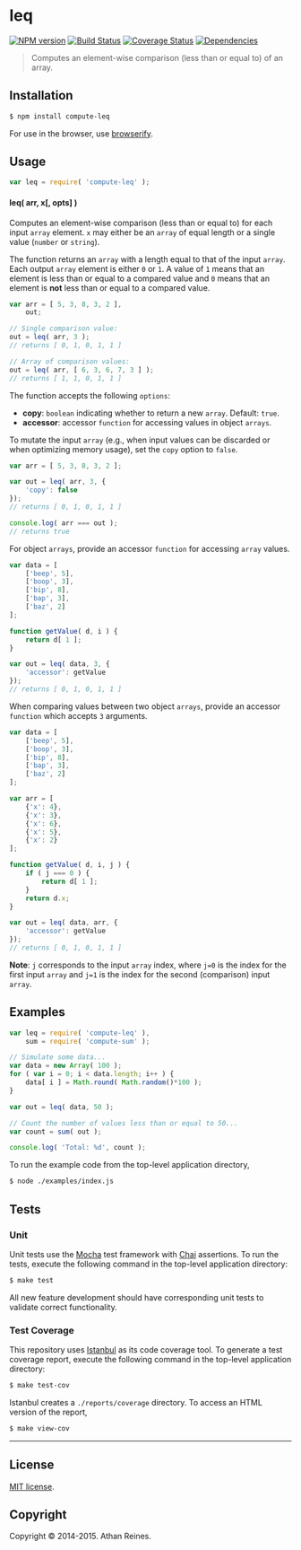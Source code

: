 leq
===
[![NPM version][npm-image]][npm-url] [![Build Status][travis-image]][travis-url] [![Coverage Status][coveralls-image]][coveralls-url] [![Dependencies][dependencies-image]][dependencies-url]

> Computes an element-wise comparison (less than or equal to) of an array.


## Installation

``` bash
$ npm install compute-leq
```

For use in the browser, use [browserify](https://github.com/substack/node-browserify).


## Usage

``` javascript
var leq = require( 'compute-leq' );
```

#### leq( arr, x[, opts] )

Computes an element-wise comparison (less than or equal to) for each input `array` element. `x` may either be an `array` of equal length or a single value (`number` or `string`).

The function returns an `array` with a length equal to that of the input `array`. Each output `array` element is either `0` or `1`. A value of `1` means that an element is less than or equal to a compared value and `0` means that an element is __not__ less than or equal to a compared value.

``` javascript
var arr = [ 5, 3, 8, 3, 2 ],
	out;

// Single comparison value:
out = leq( arr, 3 );
// returns [ 0, 1, 0, 1, 1 ]

// Array of comparison values:
out = leq( arr, [ 6, 3, 6, 7, 3 ] );
// returns [ 1, 1, 0, 1, 1 ]
```

The function accepts the following `options`:

*  __copy__: `boolean` indicating whether to return a new `array`. Default: `true`.
*  __accessor__: accessor `function` for accessing values in object `arrays`.

To mutate the input `array` (e.g., when input values can be discarded or when optimizing memory usage), set the `copy` option to `false`.

``` javascript
var arr = [ 5, 3, 8, 3, 2 ];

var out = leq( arr, 3, {
	'copy': false
});
// returns [ 0, 1, 0, 1, 1 ]

console.log( arr === out );
// returns true
```

For object `arrays`, provide an accessor `function` for accessing `array` values.

``` javascript
var data = [
	['beep', 5],
	['boop', 3],
	['bip', 8],
	['bap', 3],
	['baz', 2]
];

function getValue( d, i ) {
	return d[ 1 ];
}

var out = leq( data, 3, {
	'accessor': getValue
});
// returns [ 0, 1, 0, 1, 1 ]
```

When comparing values between two object `arrays`, provide an accessor `function` which accepts `3` arguments.

``` javascript
var data = [
	['beep', 5],
	['boop', 3],
	['bip', 8],
	['bap', 3],
	['baz', 2]
];

var arr = [
	{'x': 4},
	{'x': 3},
	{'x': 6},
	{'x': 5},
	{'x': 2}
];

function getValue( d, i, j ) {
	if ( j === 0 ) {
		return d[ 1 ];
	}
	return d.x;
}

var out = leq( data, arr, {
	'accessor': getValue
});
// returns [ 0, 1, 0, 1, 1 ]
```

__Note__: `j` corresponds to the input `array` index, where `j=0` is the index for the first input `array` and `j=1` is the index for the second (comparison) input `array`.




## Examples

``` javascript
var leq = require( 'compute-leq' ),
	sum = require( 'compute-sum' );

// Simulate some data...
var data = new Array( 100 );
for ( var i = 0; i < data.length; i++ ) {
	data[ i ] = Math.round( Math.random()*100 );
}

var out = leq( data, 50 );

// Count the number of values less than or equal to 50...
var count = sum( out );

console.log( 'Total: %d', count );
```

To run the example code from the top-level application directory,

``` bash
$ node ./examples/index.js
```


## Tests

### Unit

Unit tests use the [Mocha](http://mochajs.org) test framework with [Chai](http://chaijs.com) assertions. To run the tests, execute the following command in the top-level application directory:

``` bash
$ make test
```

All new feature development should have corresponding unit tests to validate correct functionality.


### Test Coverage

This repository uses [Istanbul](https://github.com/gotwarlost/istanbul) as its code coverage tool. To generate a test coverage report, execute the following command in the top-level application directory:

``` bash
$ make test-cov
```

Istanbul creates a `./reports/coverage` directory. To access an HTML version of the report,

``` bash
$ make view-cov
```


---
## License

[MIT license](http://opensource.org/licenses/MIT). 


## Copyright

Copyright &copy; 2014-2015. Athan Reines.


[npm-image]: http://img.shields.io/npm/v/compute-leq.svg
[npm-url]: https://npmjs.org/package/compute-leq

[travis-image]: http://img.shields.io/travis/compute-io/leq/master.svg
[travis-url]: https://travis-ci.org/compute-io/leq

[coveralls-image]: https://img.shields.io/coveralls/compute-io/leq/master.svg
[coveralls-url]: https://coveralls.io/r/compute-io/leq?branch=master

[dependencies-image]: http://img.shields.io/david/compute-io/leq.svg
[dependencies-url]: https://david-dm.org/compute-io/leq

[dev-dependencies-image]: http://img.shields.io/david/dev/compute-io/leq.svg
[dev-dependencies-url]: https://david-dm.org/dev/compute-io/leq

[github-issues-image]: http://img.shields.io/github/issues/compute-io/leq.svg
[github-issues-url]: https://github.com/compute-io/leq/issues
